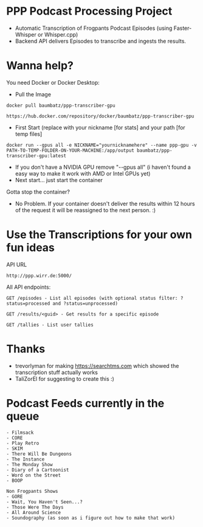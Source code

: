 # PPP Podcast Processing Project
- Automatic Transcription of Frogpants Podcast Episodes (using Faster-Whisper or Whisper.cpp)
- Backend API delivers Episodes to transcribe and ingests the results.
# Wanna help?
You need Docker or Docker Desktop:
- Pull the Image  
```
docker pull baumbatz/ppp-transcriber-gpu
```
```
https://hub.docker.com/repository/docker/baumbatz/ppp-transcriber-gpu
```
- First Start (replace with your nickname [for stats] and your path [for temp files]
```
docker run --gpus all -e NICKNAME="yournicknamehere" --name ppp-gpu -v PATH-TO-TEMP-FOLDER-ON-YOUR-MACHINE:/app/output baumbatz/ppp-transcriber-gpu:latest
```
- If you don't have a NVIDIA GPU remove "--gpus all" (i haven't found a easy way to make it work with AMD or Intel GPUs yet)
- Next start... just start the container

Gotta stop the container? 
- No Problem. If your container doesn't deliver the results within 12 hours of the request it will be reassigned to the next person. :)
# Use the Transcriptions for your own fun ideas
API URL
```
http://ppp.wirr.de:5000/
```
All API endpoints:
```
GET /episodes - List all episodes (with optional status filter: ?status=processed and ?status=unprocessed)
```
```
GET /results/<guid> - Get results for a specific episode
```
```
GET /tallies - List user tallies
```
# Thanks
- trevorlyman for making https://searchtms.com which showed the transcription stuff actually works
- TaliZorEl for suggesting to create this :)
# Podcast Feeds currently in the queue
```
- Filmsack
- CORE
- Play Retro
- SKIM
- There Will Be Dungeons
- The Instance
- The Monday Show
- Diary of a Cartoonist
- Word on the Street
- BOOP

Non Frogpants Shows
- GORE
- Wait, You Haven't Seen...?
- Those Were The Days
- All Around Science
- Soundography (as soon as i figure out how to make that work)
```
